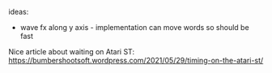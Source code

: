 ideas:
- wave fx along y axis - implementation can move words so should be fast

Nice article about waiting on Atari ST:
https://bumbershootsoft.wordpress.com/2021/05/29/timing-on-the-atari-st/
